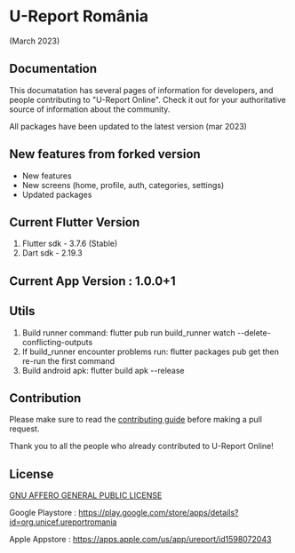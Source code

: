 # U-Report România
(March 2023)


## Documentation

This documatation has several pages of information for developers, and people contributing to "U-Report Online". Check it out for your authoritative source of information about the <ureport-online> community.

All packages have been updated to the latest version (mar 2023)

## New features from forked version
- New features 
- New screens (home, profile, auth, categories, settings)
- Updated packages

## Current Flutter Version
1. Flutter sdk - 3.7.6 (Stable) 
2. Dart sdk - 2.19.3

## Current App Version : 1.0.0+1

## Utils
1. Build runner command: flutter pub run build_runner watch --delete-conflicting-outputs
2. If build_runner encounter problems run: flutter packages pub get then re-run the first command
3. Build android apk: flutter build apk --release


## Contribution

Please make sure to read the [contributing guide](https://github.com/riseup-labs/ureport-online/blob/main/CONTRIBUTING.md) before making a pull request. 

Thank you to all the people who already contributed to U-Report Online!

            

## License
[GNU AFFERO GENERAL PUBLIC LICENSE](https://github.com/riseup-labs/ureport-online/LICENSE)

Google Playstore : https://play.google.com/store/apps/details?id=org.unicef.ureportromania
  
Apple Appstore   : https://apps.apple.com/us/app/ureport/id1598072043


